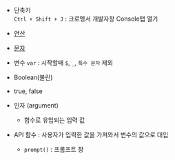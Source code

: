 - 단축키  
`Ctrl + Shift + J` : 크로멩서 개발자창 Console탭 열기  

- [연산](https://opentutorials.org/course/50/39)  
- [문자](https://opentutorials.org/course/50/37)  
- 변수 `var` : 시작할때 `$`, `_`, `특수 문자` 제외  

-  Boolean(불린)  
  - true, false  
- 인자 (argument)  
  - 함수로 유입되는 입력 값  

- API 함수 : 사용자가 입력한 값을 가져와서 변수의 값으로 대입  
  - `prompt()` : 프롬프트 창  
